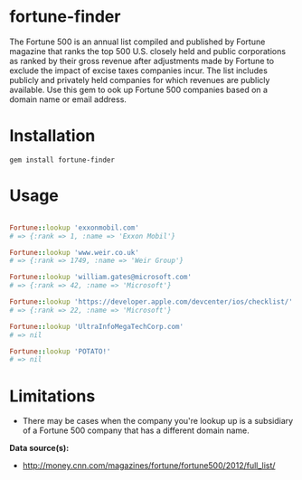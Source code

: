fortune-finder
==============

The Fortune 500 is an annual list compiled and published by Fortune magazine that ranks the top 500 U.S. closely held and public corporations as ranked by their gross revenue after adjustments made by Fortune to exclude the impact of excise taxes companies incur. The list includes publicly and privately held companies for which revenues are publicly available. Use this gem to ook up Fortune 500 companies based on a domain name or email address.

# Installation

`gem install fortune-finder`

# Usage

```ruby

Fortune::lookup 'exxonmobil.com'
# => {:rank => 1, :name => 'Exxon Mobil'}

Fortune::lookup 'www.weir.co.uk'
# => {:rank => 1749, :name => 'Weir Group'}

Fortune::lookup 'william.gates@microsoft.com'
# => {:rank => 42, :name => 'Microsoft'}

Fortune::lookup 'https://developer.apple.com/devcenter/ios/checklist/'
# => {:rank => 22, :name => 'Microsoft'}

Fortune::lookup 'UltraInfoMegaTechCorp.com'
# => nil

Fortune::lookup 'POTATO!'
# => nil
```

# Limitations

* There may be cases when the company you're lookup up is a subsidiary of a Fortune 500 company that has a different domain name.

**Data source(s):**
* http://money.cnn.com/magazines/fortune/fortune500/2012/full_list/




